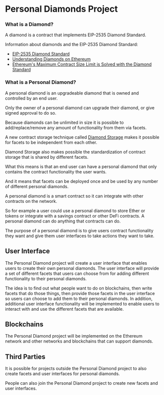 # Personal Diamonds Project

### What is a Diamond?

A diamond is a contract that implements EIP-2535 Diamond Standard.

Information about diamonds and the EIP-2535 Diamond Standard:

* [EIP-2535 Diamond Standard](https://github.com/ethereum/EIPs/issues/2535)
* [Understanding Diamonds on Ethereum](https://dev.to/mudgen/understanding-diamonds-on-ethereum-1fb)
* [Ethereum's Maximum Contract Size Limit is Solved with the Diamond Standard](https://dev.to/mudgen/ethereum-s-maximum-contract-size-limit-is-solved-with-the-diamond-standard-2189)

### What is a Personal Diamond?

A personal diamond is an upgradeable diamond that is owned and controlled by an end user. 

Only the owner of a personal diamond can upgrade their diamond, or give signed approval to do so.

Because diamonds can be unlimited in size it is possible to add/replace/remove any amount of functionality from them via facets.

A new contract storage technique called [Diamond Storage](https://medium.com/1milliondevs/new-storage-layout-for-proxy-contracts-and-diamonds-98d01d0eadb) makes it possible for facets to be independent from each other. 

Diamond Storage also makes possible the standardization of contract storage that is shared by different facets.

What this means is that an end user can have a personal diamond that only contains the contract functionality the user wants.

And it means that facets can be deployed once and be used by any number of different personal diamonds.

A personal diamond is a smart contract so it can integrate with other contracts on the network.

So for example a user could use a personal diamond to store Ether or tokens or integrate with a savings contract or other DeFi contracts. A personal diamond can do anything that contracts can do.

The purpose of a personal diamond is to give users contract functionality they want and give them user interfaces to take actions they want to take.

## User Interface

The Personal Diamond project will create a user interface that enables users to create their own personal diamonds. The user interface will provide a set of different facets that users can choose from for adding different functionality to their personal diamonds.

The idea is to find out what people want to do on blockchains, then write facets that do those things, then provide those facets in the user interface so users can choose to add them to their personal diamonds. In addition, additional user interface functionality will be implemented to enable users to interact with and use the different facets that are available.

## Blockchains

The Personal Diamond project will be implemented on the Ethereum network and other networks and blockchains that can support diamonds.

## Third Parties

It is possible for projects outside the Personal Diamond project to also create facets and user interfaces for personal diamonds.

People can also join the Personal Diamond project to create new facets and user interfaces.



